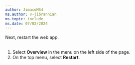 ```yaml
---
author: JimacoMS4
ms.author: v-jibrannian
ms.topic: include
ms.date: 07/02/2024
---
```

Next, restart the web app.<br>
<br>
1. Select **Overview** in the menu on the left side of the page.
1. On the top menu, select **Restart**.
